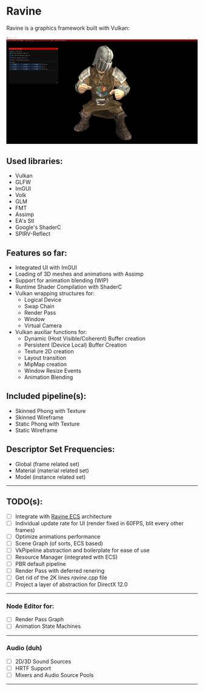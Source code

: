 # Ravine
Ravine is a graphics framework built with Vulkan:

![Preview Image](/images/preview_1_0a.png)

## Used libraries:
- Vulkan
- GLFW
- ImGUI
- Volk
- GLM
- FMT
- Assimp
- EA's Stl
- Google's ShaderC
- SPIRV-Reflect

## Features so far:
- Integrated UI with ImGUI
- Loading of 3D meshes and animations with Assimp
- Support for animation blending (WIP)
- Runtime Shader Compilation with ShaderC
- Vulkan wrapping structures for:
  - Logical Device
  - Swap Chain
  - Render Pass
  - Window
  - Virtual Camera
- Vulkan auxiliar functions for:
  - Dynamic (Host Visible/Coherent) Buffer creation
  - Persistent (Device Local) Buffer Creation
  - Texture 2D creation
  - Layout transition
  - MipMap creation
  - Window Resize Events
  - Animation Blending
 
## Included pipeline(s):
 - Skinned Phong with Texture
 - Skinned Wireframe
 - Static Phong with Texture
 - Static Wireframe
 
## Descriptor Set Frequencies:
 - Global (frame related set)
 - Material (material related set)
 - Model (instance related set)

---

## TODO(s):
- [ ] Integrate with [Ravine ECS](https://github.com/gabriellanzer/Ravine-ECS) architecture
- [ ] Individual update rate for UI (render fixed in 60FPS, blit every other frames)
- [ ] Optimize animations performance
- [ ] Scene Graph (of sorts, ECS based)
- [ ] VkPipeline abstraction and boilerplate for ease of use
- [ ] Resource Manager (integrated with ECS)
- [ ] PBR default pipeline
- [ ] Render Pass with deferred renering
- [ ] Get rid of the 2K lines *ravine.cpp* file
- [ ] Project a layer of abstraction for DirectX 12.0
---
### Node Editor for:
  - [ ] Render Pass Graph
  - [ ] Animation State Machines
---
### Audio (duh)
  - [ ] 2D/3D Sound Sources
  - [ ] HRTF Support
  - [ ] Mixers and Audio Source Pools
---
